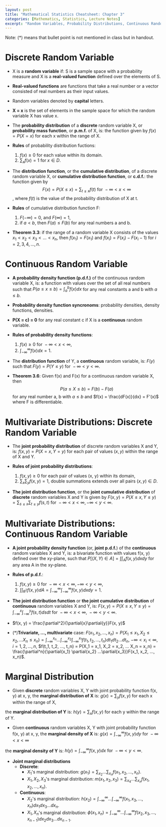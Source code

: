 ```yaml
---
layout: post
title: "Mathematical Statistics Cheatsheet: Chapter 3"
categories: [Mathematics, Statistics, Lecture Notes]
excerpt: "Random Variables, Probability Distributions, Continuous Random Variables, Probability Density Functions, Multivariate Distributions, Marginal Distributions, Conditional Distributions, The Theory in Practice"
---
```


Note: (*) means that bullet point is not mentioned in class but in handout.

# Discrete Random Variable

- X is a **random variable** if: S is a sample space with a probability measure and X is a **real-valued function** defined over the elements of S.

- **Real-valued functions** are functions that take a real number or a vector consisted of real numbers as their input values.

- Random variables denoted by **capital** letters.

- **X = x** is the set of elements in the sample space for which the random variable X has value x.

- The **probability distribution** of a **discrete** random variable X, or **probability mass function**, or **p.m.f.** of X, is: the function given by $f(x) = P(X = x)$ for each x within the range of X.

- **Rules** of probability distribution fuctions:
    1. $f(x) \geq 0$ for each value within its domain.
    2. $\sum_{x}f(x) = 1$ for $x \in D$.

- The **distribution function**, or the **cumulative distribution**, of a discrete random variable X, or **cumulative distribution function**, or **c.d.f.**: the function given by $$F(x) = P(X \leq x) = \sum_{t \leq x}f(t) \text{ for } -\infty < x < \infty$$, where $f(t)$ is the value of the probability distribution of X at t.

- **Rules** of cumulative distribution function F:
    1. $F(-\infty) = 0$, and $F(\infty) = 1$,
    2. if $a < b$, then $F(a) \leq F(b)$ for any real numbers a and b.

- **Theorem 3.3**: if the range of a random variable X consists of the values $x_1 < x_2 < x_3 < ... < x_n$, then $f(x_1) = F(x_1)$ and $f(x_i) = F(x_i) - F(x_i-1) \text{ for } i = 2, 3, 4, ..., n$.

# Continuous Random Variable

- **A probability density function (p.d.f.)** of the continuous random variable X, is: a function with values over the set of all real numbers such that $P(a \leq x \leq b) = \int_{a}^{b}f(x)dx$ for any real constants a and b with $a \leq b$.

- **Probability density function syncronoms**: probability densities, density functions, densities.

- **P(X = c) = 0** for any real constant c if X is a **continuous** random variable.

- **Rules of probability density functions**: 
    1. $f(x) \geq 0 \text{ for } -\infty < x < \infty$,
    2. $\int_{-\infty}^{\infty}f(x)dx = 1$.

- The **distribution function** of Y, a **continuous** random variable, is: $F(y)$ such that $F(y)= P(Y \leq y) \text{ for } −\infty < y  < \infty$.

- **Theorem 3.6**: Given f(x) and F(x) for a continuous random variable X, then $$P(a \leq X \leq b) = F(b) - F(a)$$ for any real number a, b with $a \leq b$ and $f(x) = \frac{dF(x)}{dx} = F'(x)$ where F is differentiable.

# Multivariate Distributions: Discrete Random Variable

- The **joint probability distribution** of discrete random variables X and Y, is: $f(x, y) = P(X = x, Y = y)$ for each pair of values $(x, y)$ within the range of X and Y.

- **Rules of joint probability distributions**:
    1. $f(x, y) \geq 0$ for each pair of values (x, y) within its domain,
    2. $\sum_{x} \sum_{y} f(x, y) = 1$, double summations extends over all pairs $(x, y) \in D$.

- **The joint distribution function**, or the **joint cumulative distribution** of **discrete** random variables X and Y is given by $F(x, y) = P(X \leq x, Y \leq y) = \sum_{s \leq x} \sum_{t \leq y} f(s, t) \text{ for } -\infty < x < \infty, -\infty < y < \infty$.

# Multivariate Distributions: Continuous Random Variable

- **A joint probability density function** (or, **joint p.d.f.**) of the **continuous** random variables X and Y, is: a bivariate function with values f(x, y) defined over the xy-plane, such that $P[(X, Y) \in A] = \int \int_{A} f(x, y)dxdy$ for any area A in the xy-plane.

- **Rules of p.d.f.**:
    1. $f(x, y) \geq 0 \text{ for } -\infty < x < \infty, -\infty < y < \infty$,
    2. $\int \int_{R^2}f(x, y)dA = \int_{-\infty}^{\infty} \int_{-\infty}^{\infty} f(x, y)dxdy = 1$.

- **The joint distribution function** or **the joint cumulative distribution** of **continuous** random variables X and Y, is: $F(x, y) = P(X \leq x, Y \leq y) = \int_{-\infty}^{x} \int_{-\infty}^{y} f(s, t)dsdt \text{ for } -\infty < x < \infty \text{, } -\infty < y < \infty$.

- $f(x, y) = \frac{\partial^2}{\partial{x}\partial{y}}F(x, y)$

- (*)**Trivariate, ..., multivariate** case: $F(x_1, x_2, ..., x_n) = P(X_1 \leq x_1, X_2 \leq x_2, ... X_n \leq x_n) = \int_{-\infty}^{x_n} ... \int_{-\infty}^{x_2} \int_{-\infty}^{x_1}f(t_1, t_2, ..., t_n)dt_1dt_2...dt_n$, $-\infty < x_i < \infty$, $i = 1, 2, ..., n$, $f(t_1, t_2, ..., t_n) = P(X_1 = x_1, X_2 = x_2, ... X_n = x_n) = \frac{\partial^n}{\partial{x_1} \partial{x_2} ...\partial{x_3}}F(x_1, x_2, ..., x_n)$.

# Marginal Distribution

- Given **discrete** random variables X, Y with joint probability function f(x, y) at x, y, the **marginal distribution of X** is: $g(x) = \sum_{y}f(x, y)$ for each x within the range of X, 

the **marginal distribution of Y** is: $h(y) = \sum_{x}f(x, y)$ for each y within the range of Y.

- Given **continuous** random variables X, Y with joint probability function f(x, y) at x, y, the **marginal density of X** is: $g(x)=\int_{-\infty}^{\infty}f(x,y)dy \text{ for } -\infty < x < \infty$

the **marginal density of Y** is: $h(y) = \int_{-\infty}^{\infty}f(x,y)dx \text{ for } -\infty < y < \infty$.

- **Joint marginal distributions**
    - **Discrete**: 
        - $X_1$'s marginal distribution: $g(x_1) = \sum_{x_2}...\sum_{x_n}f(x_1, x_2, ..., x_n)$.
        - $X_1, X_2, X_3$'s marginal distribution: $m(x_1, x_2, x_3) = \sum_{x_4}...\sum_{x_n}f(x_1, x_2, ..., x_n)$.
    - **Continuous**:
        - $X_2$'s marginal distribution: $h(x_2) = \int_{-\infty}^{\infty}...\int_{-\infty}^{\infty}f(x_1, x_3, ..., x_n)dx_1dx_3...dx_n$.
        - $X_1, X_n$'s marginal distribution: $\phi(x_1, x_n) = \int_{-\infty}^{\infty}...\int_{-\infty}^{\infty}f(x_2, x_3, ..., x_{n-1})dx_2dx_3...dx_{n-1}$.